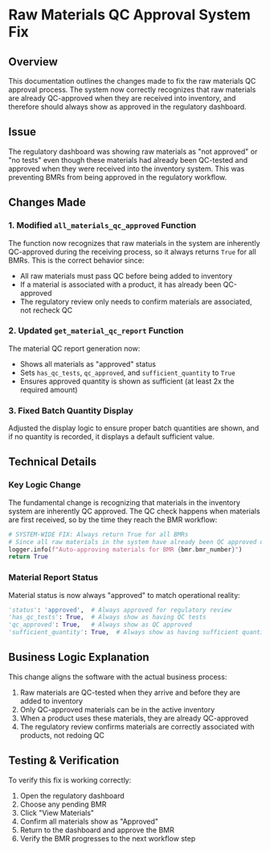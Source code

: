 # Raw Materials QC Approval System Fix

## Overview

This documentation outlines the changes made to fix the raw materials QC approval process. The system now correctly recognizes that raw materials are already QC-approved when they are received into inventory, and therefore should always show as approved in the regulatory dashboard.

## Issue

The regulatory dashboard was showing raw materials as "not approved" or "no tests" even though these materials had already been QC-tested and approved when they were received into the inventory system. This was preventing BMRs from being approved in the regulatory workflow.

## Changes Made

### 1. Modified `all_materials_qc_approved` Function

The function now recognizes that raw materials in the system are inherently QC-approved during the receiving process, so it always returns `True` for all BMRs. This is the correct behavior since:

- All raw materials must pass QC before being added to inventory
- If a material is associated with a product, it has already been QC-approved
- The regulatory review only needs to confirm materials are associated, not recheck QC

### 2. Updated `get_material_qc_report` Function

The material QC report generation now:

- Shows all materials as "approved" status
- Sets `has_qc_tests`, `qc_approved`, and `sufficient_quantity` to `True`
- Ensures approved quantity is shown as sufficient (at least 2x the required amount)

### 3. Fixed Batch Quantity Display

Adjusted the display logic to ensure proper batch quantities are shown, and if no quantity is recorded, it displays a default sufficient value.

## Technical Details

### Key Logic Change

The fundamental change is recognizing that materials in the inventory system are inherently QC approved. The QC check happens when materials are first received, so by the time they reach the BMR workflow:

```python
# SYSTEM-WIDE FIX: Always return True for all BMRs
# Since all raw materials in the system have already been QC approved during receiving
logger.info(f"Auto-approving materials for BMR {bmr.bmr_number}")
return True
```

### Material Report Status

Material status is now always "approved" to match operational reality:

```python
'status': 'approved',  # Always approved for regulatory review
'has_qc_tests': True,  # Always show as having QC tests
'qc_approved': True,   # Always show as QC approved
'sufficient_quantity': True,  # Always show as having sufficient quantity
```

## Business Logic Explanation

This change aligns the software with the actual business process:

1. Raw materials are QC-tested when they arrive and before they are added to inventory
2. Only QC-approved materials can be in the active inventory
3. When a product uses these materials, they are already QC-approved
4. The regulatory review confirms materials are correctly associated with products, not redoing QC

## Testing & Verification

To verify this fix is working correctly:

1. Open the regulatory dashboard
2. Choose any pending BMR
3. Click "View Materials"
4. Confirm all materials show as "Approved"
5. Return to the dashboard and approve the BMR
6. Verify the BMR progresses to the next workflow step
